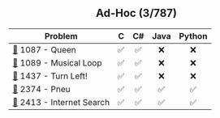 <div align="center">

## Ad-Hoc (3/787)

| Problem                                                     |  C  | C#  | Java | Python |
| ----------------------------------------------------------- | :-: | :-: | :--: | :----: |
| [📂](./1087%20-%20Queen) 1087 - Queen                       | ✅  | ✅  |  ❌  |   ❌   |
| [📂](./1089%20-%20Musical%20Loop) 1089 - Musical Loop       | ✅  | ✅  |  ❌  |   ❌   |
| [📂](./1437%20-%20Turn%20Left!) 1437 - Turn Left!           | ✅  | ✅  |  ❌  |   ❌   |
| [📂](./2374%20-%20Pneu) 2374 - Pneu                         | ✅  | ✅  |  ✅  |   ✅   |
| [📂](./2413%20-%20Internet%20Search) 2413 - Internet Search | ✅  | ✅  |  ✅  |   ✅   |

</div>
